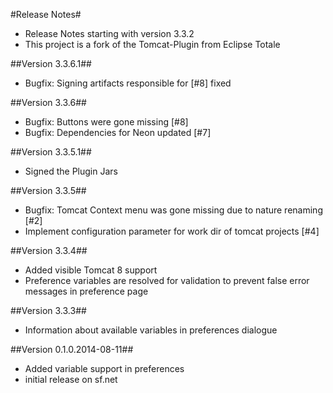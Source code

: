 #Release Notes#

* Release Notes starting with version 3.3.2
* This project is a fork of the Tomcat-Plugin from Eclipse Totale

##Version 3.3.6.1##
* Bugfix: Signing artifacts responsible for [#8] fixed

##Version 3.3.6##
* Bugfix: Buttons were gone missing [#8]
* Bugfix: Dependencies for Neon updated [#7]

##Version 3.3.5.1##
* Signed the Plugin Jars

##Version 3.3.5##
* Bugfix: Tomcat Context menu was gone missing due to nature renaming [#2]
* Implement configuration parameter for work dir of tomcat projects [#4]

##Version 3.3.4##

* Added visible Tomcat 8 support
* Preference variables are resolved for validation to prevent false error messages in preference page

##Version 3.3.3##

* Information about available variables in preferences dialogue

##Version 0.1.0.2014-08-11##

* Added variable support in preferences
* initial release on sf.net
